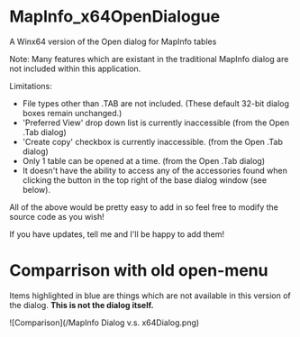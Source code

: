# MapInfo_x64OpenDialogue
A Winx64 version of the Open dialog for MapInfo tables 

Note:
Many features which are existant in the traditional MapInfo dialog are not included within this application.

Limitations:

* File types other than .TAB are not included. (These default 32-bit dialog boxes remain unchanged.)
* 'Preferred View' drop down list is currently inaccessible (from the Open .Tab dialog)
* 'Create copy' checkbox is currently inaccessible. (from the Open .Tab dialog)
* Only 1 table can be opened at a time. (from the Open .Tab dialog)
* It doesn't have the ability to access any of the accessories found when clicking the button in the top right of the base dialog window (see below).

All of the above would be pretty easy to add in so feel free to modify the source code as you wish!

If you have updates, tell me and I'll be happy to add them!


# Comparrison with old open-menu

Items highlighted in blue are things which are not available in this version of the dialog. **This is not the dialog itself.**

![Comparison](/MapInfo Dialog v.s. x64Dialog.png)
